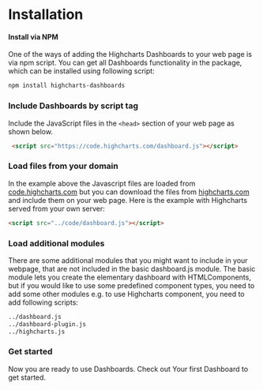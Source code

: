 Installation
===

#### Install via NPM
One of the ways of adding the Highcharts Dashboards to your web page is via npm script. You can get all Dashboards functionality in the package, which can be installed using following script:
```bash
npm install highcharts-dashboards
```

### Include Dashboards by script tag
Include the JavaScript files in the `<head>` section of your web page as shown below.

```html
 <script src="https://code.highcharts.com/dashboard.js"></script>
 ```


### Load files from your domain
In the example above the Javascript files are loaded from [code.highcharts.com](https://code.highcharts.com) but you can download the files from [highcharts.com](https://www.highcharts.com/download/) and include them on your web page. Here is the example with Highcharts served from your own server:

```html
<script src="../code/dashboard.js"></script>
```
### Load additional modules
There are some additional modules that you might want to include in your webpage, that are not included in the basic dashboard.js module. The basic module lets you create the elementary dashboard with HTMLComponents, but if you would like to use some predefined component types, you need to add some other modules e.g. to use Highcharts component, you need to add following scripts:
```html
../dashboard.js
../dashboard-plugin.js
../highcharts.js
```

### Get started

Now you are ready to use Dashboards. Check out Your first Dashboard to get started.